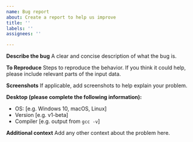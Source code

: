 ```yaml
---
name: Bug report
about: Create a report to help us improve
title: ''
labels: ''
assignees: ''

---
```


**Describe the bug**
A clear and concise description of what the bug is.

**To Reproduce**
Steps to reproduce the behavior.
If you think it could help, please include relevant parts of the input data.

**Screenshots**
If applicable, add screenshots to help explain your problem.

**Desktop (please complete the following information):**
 - OS: [e.g. Windows 10, macOS, Linux]
 - Version [e.g. v1-beta]
 - Compiler [e.g. output from `gcc -v`]

**Additional context**
Add any other context about the problem here.
